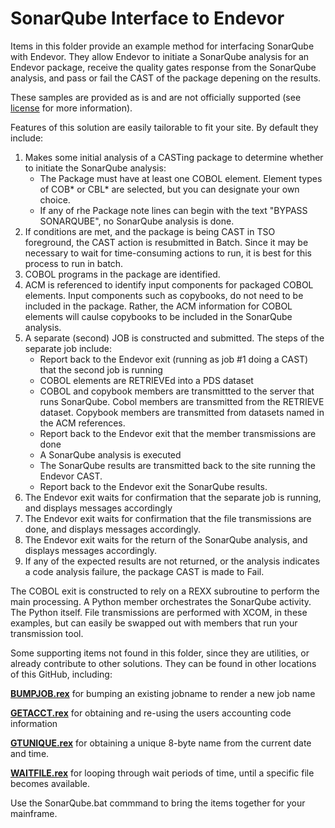 #  SonarQube Interface to Endevor

Items in this folder provide an example method for interfacing SonarQube with Endevor. They allow Endevor to initiate a SonarQube analysis for an Endevor package, receive the quality gates response from the SonarQube analysis, and pass or fail the CAST of the package depening on the results.

These samples are provided as is and are not officially supported (see [license](https://github.com/BroadcomMFD/broadcom-product-scripts/blob/main/LICENSE
) for more information).

Features of this solution are easily tailorable to fit your site. By default they include:

1. Makes some initial analysis of a CASTing package to 
determine whether to initiate the SonarQube 
analysis:
   -  The Package must have at least one COBOL element. Element types of COB* or CBL* are selected, but you can designate your own choice.
   -  If any of rhe Package note lines can begin with the text "BYPASS SONARQUBE", no SonarQube analysis is done. 
2.  If conditions are met, and the package is being CAST in TSO foreground, the CAST action is resubmitted in Batch. Since it may be necessary to wait for time-consuming actions to run, it is best for this process to run in batch.
3. COBOL programs in the package are identified.
4. ACM is referenced to identify input components for  packaged COBOL elements. Input components such as copybooks, do not need to be included in the package. Rather, the ACM information for COBOL elements will caulse copybooks to be included in the SonarQube analysis.
5. A separate (second) JOB is constructed and submitted. The steps of the separate job include:
    - Report back to the Endevor exit (running as job #1 doing a CAST) that the second job is running
    - COBOL elements are RETRIEVEd into a PDS dataset
    - COBOL and copybook members are transmittted to the server that runs SonarQube. Cobol members are transmitted from the RETRIEVE dataset. Copybook members are transmitted from  datasets named in the ACM references.  
    - Report back to the Endevor exit that the member transmissions are done
    - A SonarQube analysis is executed
    - The SonarQube results are transmitted back to the site running the Endevor CAST.
    - Report back to the Endevor exit the SonarQube results. 
6. The Endevor exit waits for confirmation that the separate job is running, and displays messages accordingly
7. The Endevor exit waits for confirmation that the file transmissions are done, and displays messages accordingly.
8. The Endevor exit waits for the return of the SonarQube analysis, and displays messages accordingly.
9. If any of the expected results are not returned, or the analysis indicates a code analysis failure, the package CAST is made to Fail.

The COBOL exit is constructed to rely on a REXX subroutine to perform the main processing. A Python member orchestrates the SonarQube activity. The Python itself. File transmissions are performed with XCOM, in these examples, but can easily be swapped out with members that run your transmission tool. 

Some supporting items not found in this folder, since they are utilities, or already contribute to other solutions. They can be found in other locations of this GitHub, including:


**[BUMPJOB.rex](https://github.com/BroadcomMFD/broadcom-product-scripts/blob/main/endevor/Field-Developed-Programs/Processor-Tools-and-Processor-Snippets/BUMPJOB.rex)** for bumping an existing jobname to render a new job name


**[GETACCT.rex](https://github.com/BroadcomMFD/broadcom-product-scripts/blob/main/endevor/Automated-Test-Facility-Using-Test4Z/GETACCTC.rex)** for obtaining and re-using the users accounting code information

**[GTUNIQUE.rex](https://github.com/BroadcomMFD/broadcom-product-scripts/blob/main/endevor/Field-Developed-Programs/Processor-Tools-and-Processor-Snippets/GTUNIQUE.rex)** for obtaining a unique 8-byte name from the current date and time.

**[WAITFILE.rex](https://github.com/BroadcomMFD/broadcom-product-scripts/blob/main/endevor/Field-Developed-Programs/Miscellaneous-items/WAITFILE.rex)** for looping through wait periods of time, until a specific file becomes available. 

Use the SonarQube.bat commmand to bring the items together for your mainframe.



